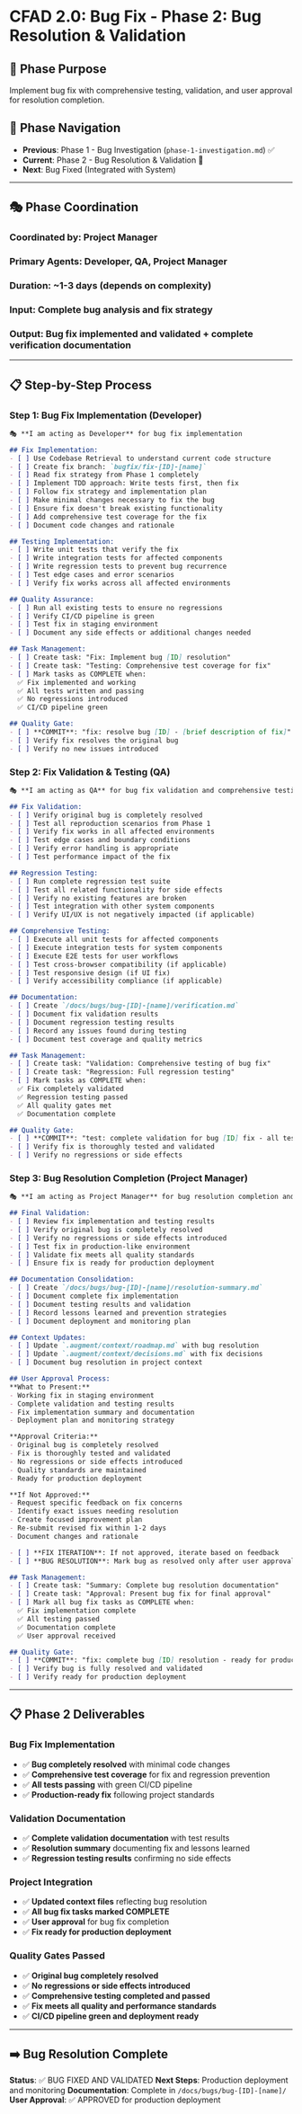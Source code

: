 # CFAD 2.0: Bug Fix - Phase 2: Bug Resolution & Validation

## 🎯 Phase Purpose
Implement bug fix with comprehensive testing, validation, and user approval for resolution completion.

## 📍 Phase Navigation
- **Previous**: Phase 1 - Bug Investigation (`phase-1-investigation.md`) ✅
- **Current**: Phase 2 - Bug Resolution & Validation 🔄
- **Next**: Bug Fixed (Integrated with System)

---

## 🎭 Phase Coordination

### **Coordinated by**: Project Manager
### **Primary Agents**: Developer, QA, Project Manager
### **Duration**: ~1-3 days (depends on complexity)
### **Input**: Complete bug analysis and fix strategy
### **Output**: Bug fix implemented and validated + complete verification documentation

---

## 📋 Step-by-Step Process

### **Step 1: Bug Fix Implementation (Developer)**

```markdown
🎭 **I am acting as Developer** for bug fix implementation

## Fix Implementation:
- [ ] Use Codebase Retrieval to understand current code structure
- [ ] Create fix branch: `bugfix/fix-[ID]-[name]`
- [ ] Read fix strategy from Phase 1 completely
- [ ] Implement TDD approach: Write tests first, then fix
- [ ] Follow fix strategy and implementation plan
- [ ] Make minimal changes necessary to fix the bug
- [ ] Ensure fix doesn't break existing functionality
- [ ] Add comprehensive test coverage for the fix
- [ ] Document code changes and rationale

## Testing Implementation:
- [ ] Write unit tests that verify the fix
- [ ] Write integration tests for affected components
- [ ] Write regression tests to prevent bug recurrence
- [ ] Test edge cases and error scenarios
- [ ] Verify fix works across all affected environments

## Quality Assurance:
- [ ] Run all existing tests to ensure no regressions
- [ ] Verify CI/CD pipeline is green
- [ ] Test fix in staging environment
- [ ] Document any side effects or additional changes needed

## Task Management:
- [ ] Create task: "Fix: Implement bug [ID] resolution"
- [ ] Create task: "Testing: Comprehensive test coverage for fix"
- [ ] Mark tasks as COMPLETE when:
  ✅ Fix implemented and working
  ✅ All tests written and passing
  ✅ No regressions introduced
  ✅ CI/CD pipeline green

## Quality Gate:
- [ ] **COMMIT**: "fix: resolve bug [ID] - [brief description of fix]"
- [ ] Verify fix resolves the original bug
- [ ] Verify no new issues introduced
```

### **Step 2: Fix Validation & Testing (QA)**

```markdown
🎭 **I am acting as QA** for bug fix validation and comprehensive testing

## Fix Validation:
- [ ] Verify original bug is completely resolved
- [ ] Test all reproduction scenarios from Phase 1
- [ ] Verify fix works in all affected environments
- [ ] Test edge cases and boundary conditions
- [ ] Verify error handling is appropriate
- [ ] Test performance impact of the fix

## Regression Testing:
- [ ] Run complete regression test suite
- [ ] Test all related functionality for side effects
- [ ] Verify no existing features are broken
- [ ] Test integration with other system components
- [ ] Verify UI/UX is not negatively impacted (if applicable)

## Comprehensive Testing:
- [ ] Execute all unit tests for affected components
- [ ] Execute integration tests for system components
- [ ] Execute E2E tests for user workflows
- [ ] Test cross-browser compatibility (if applicable)
- [ ] Test responsive design (if UI fix)
- [ ] Verify accessibility compliance (if applicable)

## Documentation:
- [ ] Create `/docs/bugs/bug-[ID]-[name]/verification.md`
- [ ] Document fix validation results
- [ ] Document regression testing results
- [ ] Record any issues found during testing
- [ ] Document test coverage and quality metrics

## Task Management:
- [ ] Create task: "Validation: Comprehensive testing of bug fix"
- [ ] Create task: "Regression: Full regression testing"
- [ ] Mark tasks as COMPLETE when:
  ✅ Fix completely validated
  ✅ Regression testing passed
  ✅ All quality gates met
  ✅ Documentation complete

## Quality Gate:
- [ ] **COMMIT**: "test: complete validation for bug [ID] fix - all tests passing"
- [ ] Verify fix is thoroughly tested and validated
- [ ] Verify no regressions or side effects
```

### **Step 3: Bug Resolution Completion (Project Manager)**

```markdown
🎭 **I am acting as Project Manager** for bug resolution completion and user approval

## Final Validation:
- [ ] Review fix implementation and testing results
- [ ] Verify original bug is completely resolved
- [ ] Verify no regressions or side effects introduced
- [ ] Test fix in production-like environment
- [ ] Validate fix meets all quality standards
- [ ] Ensure fix is ready for production deployment

## Documentation Consolidation:
- [ ] Create `/docs/bugs/bug-[ID]-[name]/resolution-summary.md`
- [ ] Document complete fix implementation
- [ ] Document testing results and validation
- [ ] Record lessons learned and prevention strategies
- [ ] Document deployment and monitoring plan

## Context Updates:
- [ ] Update `.augment/context/roadmap.md` with bug resolution
- [ ] Update `.augment/context/decisions.md` with fix decisions
- [ ] Document bug resolution in project context

## User Approval Process:
**What to Present:**
- Working fix in staging environment
- Complete validation and testing results
- Fix implementation summary and documentation
- Deployment plan and monitoring strategy

**Approval Criteria:**
- Original bug is completely resolved
- Fix is thoroughly tested and validated
- No regressions or side effects introduced
- Quality standards are maintained
- Ready for production deployment

**If Not Approved:**
- Request specific feedback on fix concerns
- Identify exact issues needing resolution
- Create focused improvement plan
- Re-submit revised fix within 1-2 days
- Document changes and rationale

- [ ] **FIX ITERATION**: If not approved, iterate based on feedback
- [ ] **BUG RESOLUTION**: Mark bug as resolved only after user approval

## Task Management:
- [ ] Create task: "Summary: Complete bug resolution documentation"
- [ ] Create task: "Approval: Present bug fix for final approval"
- [ ] Mark all bug fix tasks as COMPLETE when:
  ✅ Fix implementation complete
  ✅ All testing passed
  ✅ Documentation complete
  ✅ User approval received

## Quality Gate:
- [ ] **COMMIT**: "fix: complete bug [ID] resolution - ready for production"
- [ ] Verify bug is fully resolved and validated
- [ ] Verify ready for production deployment
```

---

## 📋 Phase 2 Deliverables

### **Bug Fix Implementation**
- ✅ **Bug completely resolved** with minimal code changes
- ✅ **Comprehensive test coverage** for fix and regression prevention
- ✅ **All tests passing** with green CI/CD pipeline
- ✅ **Production-ready fix** following project standards

### **Validation Documentation**
- ✅ **Complete validation documentation** with test results
- ✅ **Resolution summary** documenting fix and lessons learned
- ✅ **Regression testing results** confirming no side effects

### **Project Integration**
- ✅ **Updated context files** reflecting bug resolution
- ✅ **All bug fix tasks marked COMPLETE**
- ✅ **User approval** for bug fix completion
- ✅ **Fix ready for production deployment**

### **Quality Gates Passed**
- ✅ **Original bug completely resolved**
- ✅ **No regressions or side effects introduced**
- ✅ **Comprehensive testing completed and passed**
- ✅ **Fix meets all quality and performance standards**
- ✅ **CI/CD pipeline green and deployment ready**

---

## ➡️ **Bug Resolution Complete**

**Status**: ✅ BUG FIXED AND VALIDATED
**Next Steps**: Production deployment and monitoring
**Documentation**: Complete in `/docs/bugs/bug-[ID]-[name]/`
**User Approval**: ✅ APPROVED for production deployment
